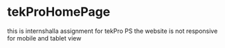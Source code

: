 # tekProHomePage
this is internshalla assignment for tekPro  PS the website is not responsive for mobile and tablet view
